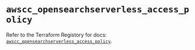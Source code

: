 # `awscc_opensearchserverless_access_policy`

Refer to the Terraform Registory for docs: [`awscc_opensearchserverless_access_policy`](https://registry.terraform.io/providers/hashicorp/awscc/0.70.0/docs/resources/opensearchserverless_access_policy).
